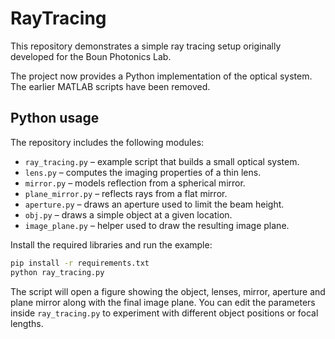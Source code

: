 # RayTracing

This repository demonstrates a simple ray tracing setup originally developed for the Boun Photonics Lab.

The project now provides a Python implementation of the optical system. The earlier MATLAB scripts have been removed.

## Python usage

The repository includes the following modules:

- `ray_tracing.py` – example script that builds a small optical system.
- `lens.py` – computes the imaging properties of a thin lens.
- `mirror.py` – models reflection from a spherical mirror.
- `plane_mirror.py` – reflects rays from a flat mirror.
- `aperture.py` – draws an aperture used to limit the beam height.
- `obj.py` – draws a simple object at a given location.
- `image_plane.py` – helper used to draw the resulting image plane.

Install the required libraries and run the example:

```bash
pip install -r requirements.txt
python ray_tracing.py
```

The script will open a figure showing the object, lenses, mirror, aperture and plane mirror along with the final image plane. You can edit the parameters inside `ray_tracing.py` to experiment with different object positions or focal lengths.
